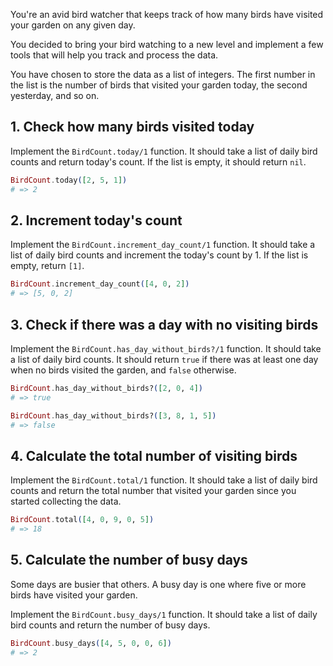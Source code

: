 You're an avid bird watcher that keeps track of how many birds have visited your garden on any given day.

You decided to bring your bird watching to a new level and implement a few tools that will help you track and process the data.

You have chosen to store the data as a list of integers. The first number in the list is the number of birds that visited your garden today, the second yesterday, and so on.

## 1. Check how many birds visited today

Implement the `BirdCount.today/1` function. It should take a list of daily bird counts and return today's count. If the list is empty, it should return `nil`.

```elixir
BirdCount.today([2, 5, 1])
# => 2
```

## 2. Increment today's count

Implement the `BirdCount.increment_day_count/1` function. It should take a list of daily bird counts and increment the today's count by 1. If the list is empty, return `[1]`.

```elixir
BirdCount.increment_day_count([4, 0, 2])
# => [5, 0, 2]
```

## 3. Check if there was a day with no visiting birds

Implement the `BirdCount.has_day_without_birds?/1` function. It should take a list of daily bird counts. It should return `true` if there was at least one day when no birds visited the garden, and `false` otherwise.

```elixir
BirdCount.has_day_without_birds?([2, 0, 4])
# => true

BirdCount.has_day_without_birds?([3, 8, 1, 5])
# => false
```

## 4. Calculate the total number of visiting birds

Implement the `BirdCount.total/1` function. It should take a list of daily bird counts and return the total number that visited your garden since you started collecting the data.

```elixir
BirdCount.total([4, 0, 9, 0, 5])
# => 18
```

## 5. Calculate the number of busy days

Some days are busier that others. A busy day is one where five or more birds have visited your garden.

Implement the `BirdCount.busy_days/1` function. It should take a list of daily bird counts and return the number of busy days.

```elixir
BirdCount.busy_days([4, 5, 0, 0, 6])
# => 2
```
